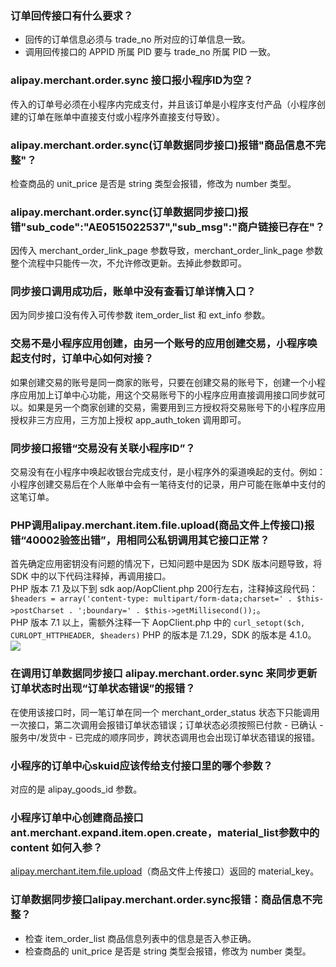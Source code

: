 
### 订单回传接口有什么要求？
- 回传的订单信息必须与 trade_no 所对应的订单信息一致。
- 调用回传接口的 APPID 所属 PID 要与 trade_no 所属 PID 一致。

### alipay.merchant.order.sync 接口报小程序ID为空？
传入的订单号必须在小程序内完成支付，并且该订单是小程序支付产品（小程序创建的订单在账单中直接支付或小程序外直接支付导致）。

### alipay.merchant.order.sync(订单数据同步接口)报错"商品信息不完整"？
检查商品的 unit_price 是否是 string 类型会报错，修改为 number 类型。

### alipay.merchant.order.sync(订单数据同步接口)报错"sub_code":"AE0515022537","sub_msg":"商户链接已存在"？
因传入 merchant_order_link_page 参数导致，merchant_order_link_page 参数整个流程中只能传一次，不允许修改更新。去掉此参数即可。

### 同步接口调用成功后，账单中没有查看订单详情入口？
因为同步接口没有传入可传参数 item_order_list 和 ext_info 参数。

### 交易不是小程序应用创建，由另一个账号的应用创建交易，小程序唤起支付时，订单中心如何对接？
如果创建交易的账号是同一商家的账号，只要在创建交易的账号下，创建一个小程序应用加上订单中心功能，用这个交易账号下的小程序应用直接调用接口同步就可以。如果是另一个商家创建的交易，需要用到三方授权将交易账号下的小程序应用授权非三方应用，三方加上授权 app_auth_token 调用即可。

### 同步接口报错“交易没有关联小程序ID”？
交易没有在小程序中唤起收银台完成支付，是小程序外的渠道唤起的支付。例如：小程序创建交易后在个人账单中会有一笔待支付的记录，用户可能在账单中支付的这笔订单。

### PHP调用alipay.merchant.item.file.upload(商品文件上传接口)报错“40002验签出错”，用相同公私钥调用其它接口正常？
首先确定应用密钥没有问题的情况下，已知问题中是因为 SDK 版本问题导致，将 SDK 中的以下代码注释掉，再调用接口。<br />PHP 版本 7.1 及以下到 sdk aop/AopClient.php 200行左右，注释掉这段代码：`$headers = array('content-type: multipart/form-data;charset=' . $this->postCharset . ';boundary=' . $this->getMillisecond());`。<br />PHP 版本 7.1 以上，需额外注释一下 AopClient.php 中的 `curl_setopt($ch, CURLOPT_HTTPHEADER, $headers)` PHP 的版本是 7.1.29，SDK 的版本是 4.1.0。<br />![](https://gw.alipayobjects.com/zos/workflow/workflow/202001131578898770733_72f9e4deffa62f0c866c15436776b798.png#align=left&display=inline&height=87&margin=%5Bobject%20Object%5D&originHeight=183&originWidth=1570&status=done&style=none&width=750)

### 在调用订单数据同步接口 alipay.merchant.order.sync 来同步更新订单状态时出现“订单状态错误”的报错？
在使用该接口时，同一笔订单在同一个 merchant_order_status 状态下只能调用一次接口，第二次调用会报错订单状态错误；订单状态必须按照已付款 - 已确认 - 服务中/发货中 - 已完成的顺序同步，跨状态调用也会出现订单状态错误的报错。

### 小程序的订单中心skuid应该传给支付接口里的哪个参数？
对应的是 alipay_goods_id 参数。

### 小程序订单中心创建商品接口ant.merchant.expand.item.open.create，material_list参数中的 content 如何入参？
[alipay.merchant.item.file.upload](https://opendocs.alipay.com/mini/02ctgk)（商品文件上传接口）返回的 material_key。

### 订单数据同步接口alipay.merchant.order.sync报错：商品信息不完整？

- 检查 item_order_list 商品信息列表中的信息是否入参正确。
- 检查商品的 unit_price 是否是 string 类型会报错，修改为 number 类型。
